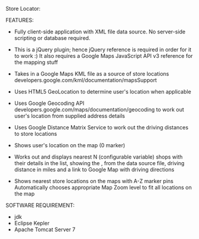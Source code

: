 Store Locator:

FEATURES: 

* Fully client-side application with XML file data source. No server-side scripting or database required.
* This is a jQuery plugin; hence jQuery reference is required in order for it to work :) It also requires a Google Maps JavaScript API v3 reference for the mapping stuff

* Takes in a Google Maps KML file as a source of store locations developers.google.com/kml/documentation/mapsSupport

* Uses HTML5 GeoLocation to determine user's location when applicable

* Uses Google Geocoding API developers.google.com/maps/documentation/geocoding to work out user's location from supplied address details

* Uses Google Distance Matrix Service to work out the driving distances to store locations

* Shows user's location on the map (0 marker)

* Works out and displays nearest N (configurable variable) shops with their details in the list, showing the <name>, <description> from the data source file, driving distance in miles and a link to Google Map with driving directions

* Shows nearest store locations on the maps with A-Z marker pins
Automatically chooses appropriate Map Zoom level to fit all locations on the map


SOFTWARE REQUIREMENT:

* jdk
* Eclipse Kepler
* Apache Tomcat Server 7 
